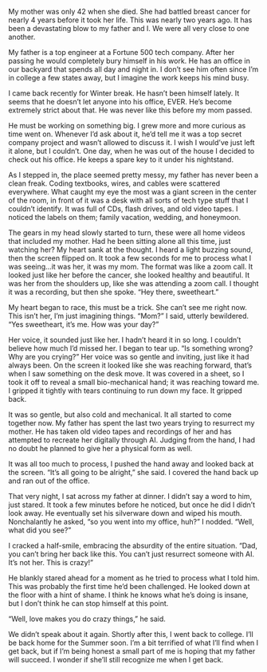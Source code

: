 My mother was only 42 when she died. She had battled breast cancer for nearly 4 years before it took her life. This was nearly two years ago. It has been a devastating blow to my father and I. We were all very close to one another. 

My father is a top engineer at a Fortune 500 tech company. After her passing he would completely bury himself in his work. He has an office in our backyard that spends all day and night in. I don’t see him often since I’m in college a few states away, but I imagine the work keeps his mind busy. 

I came back recently for Winter break. He hasn’t been himself lately. It seems that he doesn’t let anyone into his office, EVER. He’s become extremely strict about that. He was never like this before my mom passed. 

He must be working on something big. I grew more and more curious as time went on. Whenever I’d ask about it, he’d tell me it was a top secret company project and wasn’t allowed to discuss it. I wish I would’ve just left it alone, but I couldn’t. One day, when he was out of the house I decided to check out his office. He keeps a spare key to it under his nightstand. 

As I stepped in, the place seemed pretty messy, my father has never been a clean freak. Coding textbooks, wires, and cables were scattered everywhere. What caught my eye the most was a giant screen in the center of the room, in front of it was a desk with all sorts of tech type stuff that I couldn’t identify. It was full of CDs, flash drives, and old video tapes. I noticed the labels on them; family vacation, wedding, and honeymoon. 

The gears in my head slowly started to turn, these were all home videos that included my mother. Had he been sitting alone all this time, just watching her? My heart sank at the thought. I heard a light buzzing sound, then the screen flipped on. It took a few seconds for me to process what I was seeing…it was her, it was my mom. The format was like a zoom call. It looked just like her before the cancer, she looked healthy and beautiful. It was her from the shoulders up, like she was attending a zoom call. I thought it was a recording, but then she spoke. 
“Hey there, sweetheart.” 

My heart began to race, this must be a trick. She can’t see me right now. This isn’t her, I’m just imagining things. 
“Mom?” I said, utterly bewildered. 
“Yes sweetheart, it’s me. How was your day?” 

Her voice, it sounded just like her. I hadn’t heard it in so long. I couldn’t believe how much I’d missed her. I began to tear up.
“Is something wrong? Why are you crying?” Her voice was so gentle and inviting, just like it had always been. On the screen it looked like she was reaching forward, that’s when I saw something on the desk move. It was covered in a sheet, so I took it off to reveal a small bio-mechanical hand; it was reaching toward me. I gripped it tightly with tears continuing to run down my face. It gripped back. 

It was so gentle, but also cold and mechanical. It all started to come together now. My father has spent the last two years trying to resurrect my mother. He has taken old video tapes and recordings of her and has attempted to recreate her digitally through AI. Judging from the hand, I had no doubt he planned to give her a physical form as well. 

It was all too much to process, I pushed the hand away and looked back at the screen. 
“It’s all going to be alright,” she said. 
I covered the hand back up and ran out of the office. 

That very night, I sat across my father at dinner. I didn’t say a word to him, just stared. It took a few minutes before he noticed, but once he did I didn’t look away. 
He eventually set his silverware down and wiped his mouth. 
Nonchalantly he asked, “so you went into my office, huh?” 
I nodded. 
“Well, what did you see?” 

I cracked a half-smile, embracing the absurdity of the entire situation. “Dad, you can’t bring her back like this. You can’t just resurrect someone with AI. It’s not her. This is crazy!”

He blankly stared ahead for a moment as he tried to process what I told him. This was probably the first time he’d been challenged.  He looked down at the floor with a hint of shame. I think he knows what he’s doing is insane, but I don’t think he can stop himself at this point. 
 
“Well, love makes you do crazy things,” he said. 

We didn’t speak about it again. Shortly after this, I went back to college. I’ll be back home for the Summer soon. I’m a bit terrified of what I’ll find when I get back, but if I’m being honest a small part of me is hoping that my father will succeed. I wonder if she’ll still recognize me when I get back. 